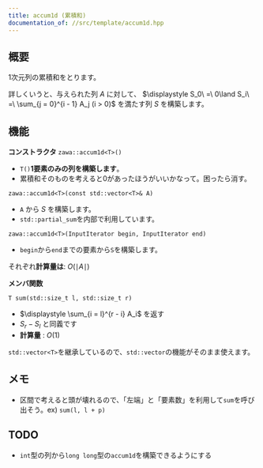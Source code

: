 ```yaml
---
title: accum1d (累積和)
documentation_of: //src/template/accum1d.hpp
---
```


## 概要

1次元列の累積和をとります。

詳しくいうと、与えられた列 $A$ に対して、 $\displaystyle S_0\ =\ 0\land S_i\ =\ \sum_{j = 0}^{i - 1} A_j (i > 0)$ を満たす列 $S$ を構築します。

## 機能

**コンストラクタ**
`zawa::accum1d<T>()`
- `T()`**1要素のみの列を構築します**。
- 累積和そのものを考えると0があったほうがいいかなって。困ったら消す。

`zawa::accum1d<T>(const std::vector<T>& A)`
- `A` から $S$ を構築します。
- `std::partial_sum`を内部で利用しています。

`zawa::accum1d<T>(InputIterator begin, InputIterator end)`
- `begin`から`end`までの要素から`S`を構築します。

それぞれ**計算量は**: $O(\mid A\mid)$

**メンバ関数**

`T sum(std::size_t l, std::size_t r)`
- $\displaystyle \sum_{i = l}^{r - i} A_i$ を返す
- $S_r - S_l$ と同義です
- **計算量** : $O(1)$

`std::vector<T>`を継承しているので、`std::vector`の機能がそのまま使えます。

## メモ
- 区間で考えると頭が壊れるので、「左端」と「要素数」を利用して`sum`を呼び出そう。ex) `sum(l, l + p)`

## TODO

- `int`型の列から`long long`型の`accum1d`を構築できるようにする
